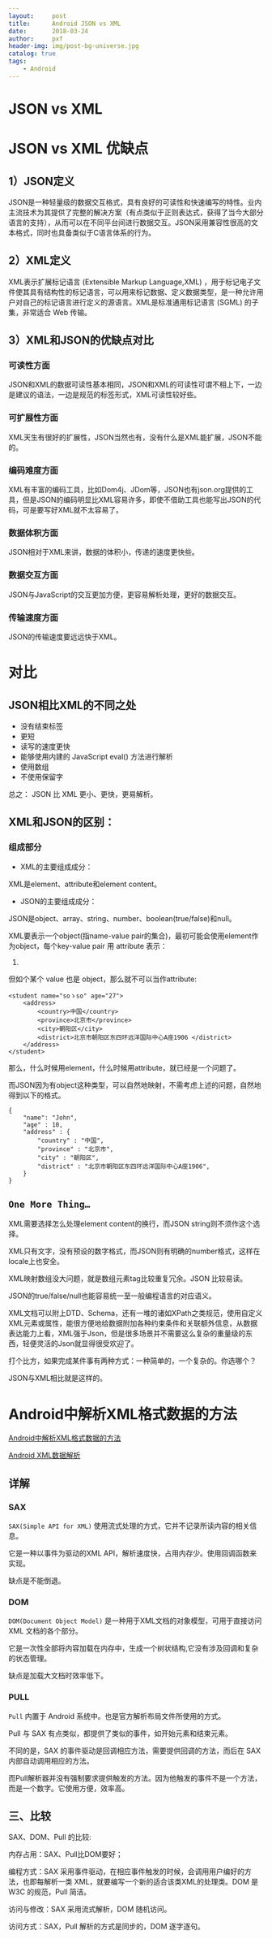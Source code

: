 ```yaml
---
layout:     post
title:      Android JSON vs XML
date:       2018-03-24
author:     pxf
header-img: img/post-bg-universe.jpg
catalog: true
tags:
    - Android
---
```

JSON vs XML
===

# JSON vs XML 优缺点

## 1）JSON定义

JSON是一种轻量级的数据交互格式，具有良好的可读性和快速编写的特性。业内主流技术为其提供了完整的解决方案（有点类似于正则表达式，获得了当今大部分语言的支持），从而可以在不同平台间进行数据交互。JSON采用兼容性很高的文本格式，同时也具备类似于C语言体系的行为。

## 2）XML定义

XML表示扩展标记语言 (Extensible Markup Language,XML) ，用于标记电子文件使其具有结构性的标记语言，可以用来标记数据、定义数据类型，是一种允许用户对自己的标记语言进行定义的源语言。XML是标准通用标记语言 (SGML) 的子集，非常适合 Web 传输。

## 3）XML和JSON的优缺点对比

### 可读性方面

JSON和XML的数据可读性基本相同，JSON和XML的可读性可谓不相上下，一边是建议的语法，一边是规范的标签形式，XML可读性较好些。

### 可扩展性方面

XML天生有很好的扩展性，JSON当然也有，没有什么是XML能扩展，JSON不能的。

### 编码难度方面

XML有丰富的编码工具，比如Dom4j、JDom等，JSON也有json.org提供的工具，但是JSON的编码明显比XML容易许多，即使不借助工具也能写出JSON的代码，可是要写好XML就不太容易了。

### 数据体积方面

JSON相对于XML来讲，数据的体积小，传递的速度更快些。

### 数据交互方面

JSON与JavaScript的交互更加方便，更容易解析处理，更好的数据交互。

### 传输速度方面

JSON的传输速度要远远快于XML。

# 对比

## JSON相比XML的不同之处

*   没有结束标签
*   更短
*   读写的速度更快
*   能够使用内建的 JavaScript eval() 方法进行解析
*   使用数组
*   不使用保留字

总之： JSON 比 XML 更小、更快，更易解析。

## XML和JSON的区别：

### 组成部分

* XML的主要组成成分：

XML是element、attribute和element content。

* JSON的主要组成成分：

JSON是object、array、string、number、boolean(true/false)和null。


XML要表示一个object(指name-value pair的集合)，最初可能会使用element作为object，每个key-value pair 用 attribute 表示：

1.  <student  name="soゝso"  age="27"/>

但如个某个 value 也是 object，那么就不可以当作attribute:

```
<student name="soゝso" age="27">
    <address>
        <country>中国</country>
        <province>北京市</province>
        <city>朝阳区</city>
        <district>北京市朝阳区东四环远洋国际中心A座1906 </district>
    </address>
</student>
```

那么，什么时候用element，什么时候用attribute，就已经是一个问题了。

而JSON因为有object这种类型，可以自然地映射，不需考虑上述的问题，自然地得到以下的格式。

```
{
    "name": "John",
    "age" : 10,
    "address" : {
        "country" : "中国",
        "province" : "北京市",
        "city" : "朝阳区",
        "district" : "北京市朝阳区东四环远洋国际中心A座1906",
    }
}
```
## `One More Thing…`

XML需要选择怎么处理element content的换行，而JSON string则不须作这个选择。

XML只有文字，没有预设的数字格式，而JSON则有明确的number格式，这样在locale上也安全。

XML映射数组没大问题，就是数组元素tag比较重复冗余。JSON 比较易读。

JSON的true/false/null也能容易统一至一般编程语言的对应语义。

XML文档可以附上DTD、Schema，还有一堆的诸如XPath之类规范，使用自定义XML元素或属性，能很方便地给数据附加各种约束条件和关联额外信息，从数据表达能力上看，XML强于Json，但是很多场景并不需要这么复杂的重量级的东西，轻便灵活的Json就显得很受欢迎了。

打个比方，如果完成某件事有两种方式：一种简单的，一个复杂的。你选哪个？

JSON与XML相比就是这样的。

# Android中解析XML格式数据的方法 
[Android中解析XML格式数据的方法](http://www.cnblogs.com/neillee/p/7281687.html)


[Android XML数据解析](http://www.runoob.com/w3cnote/android-tutorial-xml.html)

## 详解

### SAX

`SAX(Simple API for XML)` 使用流式处理的方式，它并不记录所读内容的相关信息。

它是一种以事件为驱动的XML API，解析速度快，占用内存少。使用回调函数来实现。

缺点是不能倒退。

### DOM

`DOM(Document Object Model)` 是一种用于XML文档的对象模型，可用于直接访问 XML 文档的各个部分。

它是一次性全部将内容加载在内存中，生成一个树状结构,它没有涉及回调和复杂的状态管理。

缺点是加载大文档时效率低下。

### PULL

`Pull` 内置于 Android 系统中。也是官方解析布局文件所使用的方式。

Pull 与 SAX 有点类似，都提供了类似的事件，如开始元素和结束元素。

不同的是，SAX 的事件驱动是回调相应方法，需要提供回调的方法，而后在 SAX 内部自动调用相应的方法。

而Pull解析器并没有强制要求提供触发的方法。因为他触发的事件不是一个方法，而是一个数字。它使用方便，效率高。

## 三、比较

SAX、DOM、Pull 的比较:

内存占用：SAX、Pull比DOM要好；

编程方式：SAX 采用事件驱动，在相应事件触发的时候，会调用用户编好的方法，也即每解析一类 XML，就要编写一个新的适合该类XML的处理类。DOM 是 W3C 的规范，Pull 简洁。

访问与修改：SAX 采用流式解析，DOM 随机访问。

访问方式：SAX，Pull 解析的方式是同步的，DOM 逐字逐句。
